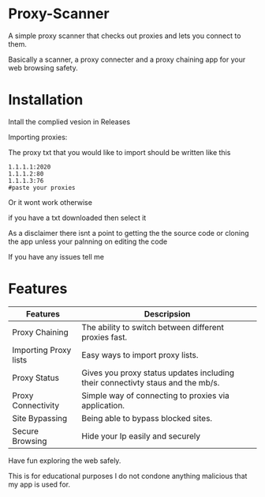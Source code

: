 # Proxy-Scanner
A simple proxy scanner that checks out proxies and lets you connect to them.

Basically a scanner, a proxy connecter and a proxy chaining app for your web browsing safety.

# Installation

Intall the complied vesion in Releases

Importing proxies:

The proxy txt that you would like to import should be written like this
``` 
1.1.1.1:2020
1.1.1.2:80
1.1.1.3:76
#paste your proxies
```
Or it wont work otherwise

if you have a txt downloaded then select it

As a disclaimer there isnt a point to getting the the source code or cloning the app unless your palnning on editing the code

If you have any issues tell me 

# Features

| Features| Descripsion |
| --- | --- |
| Proxy Chaining| The ability to switch between different proxies fast. |
| Importing Proxy lists| Easy ways to import proxy lists. |
|Proxy Status| Gives you proxy status updates including their connectivty staus and the mb/s. |
|Proxy Connectivity| Simple way of connecting to proxies via application. |
|Site Bypassing| Being able to bypass blocked sites. |
|Secure Browsing| Hide your Ip easily and securely|

Have fun exploring the web safely.

This is for educational purposes I do not condone anything malicious that my app is used for.


